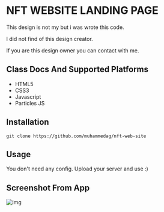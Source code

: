 # NFT WEBSITE LANDING PAGE

This design is not my but i was wrote this code.

I did not find of this design creator.

If you are this design owner you can contact with me.

## Class Docs And Supported Platforms
+ HTML5
+ CSS3
+ Javascript
+ Particles JS

## Installation
````
git clone https://github.com/muhammedag/nft-web-site
````

## Usage
You don't need any config. Upload your server and use :)

## Screenshot From App
![img](https://i.ibb.co/mDVq07x/Screenshot-1.png)

